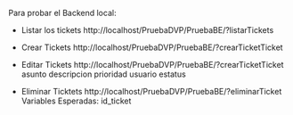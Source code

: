 Para probar el Backend local:

- Listar los tickets
http://localhost/PruebaDVP/PruebaBE/?listarTickets

- Crear Tickets
http://localhost/PruebaDVP/PruebaBE/?crearTicketTicket

- Editar Tickets
http://localhost/PruebaDVP/PruebaBE/?crearTicketTicket
asunto
descripcion
prioridad
usuario
estatus

- Eliminar Ticktets
http://localhost/PruebaDVP/PruebaBE/?eliminarTicket
Variables Esperadas:
id_ticket
